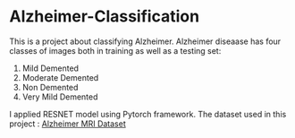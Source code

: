 # Alzheimer-Classification
This is a project about classifying Alzheimer. Alzheimer diseaase has four classes of images both in training as well as a testing set: 
1. Mild Demented
2. Moderate Demented
3. Non Demented
4. Very Mild Demented

I applied RESNET model using Pytorch framework. The dataset used in this project :
[Alzheimer MRI Dataset](https://www.kaggle.com/datasets/uraninjo/augmented-alzheimer-mri-dataset)
